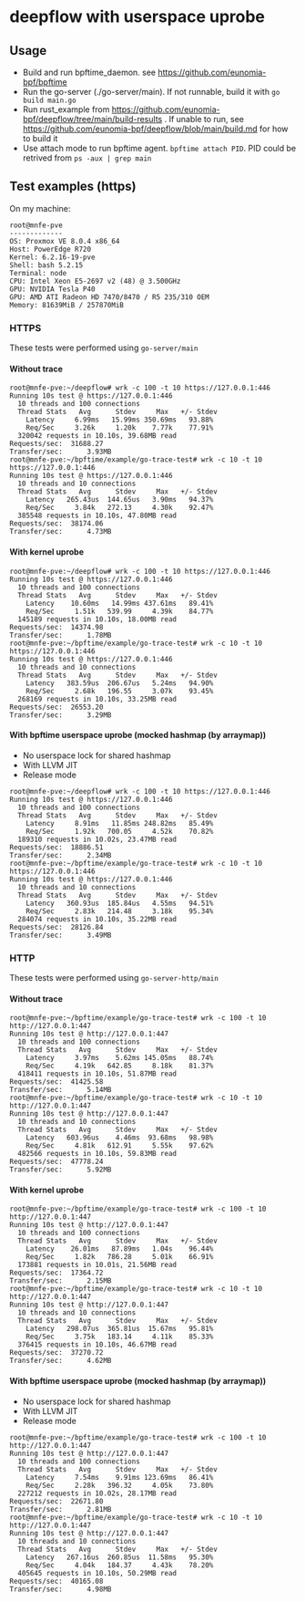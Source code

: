 # deepflow with userspace uprobe

## Usage
- Build and run bpftime_daemon. see https://github.com/eunomia-bpf/bpftime
- Run the go-server (./go-server/main). If not runnable, build it with `go build main.go`
- Run rust_example from https://github.com/eunomia-bpf/deepflow/tree/main/build-results . If unable to run, see https://github.com/eunomia-bpf/deepflow/blob/main/build.md for how to build it
- Use attach mode to run bpftime agent. `bpftime attach PID`. PID could be retrived from `ps -aux | grep main`

## Test examples (https)

On my machine:
```console
root@mnfe-pve 
------------- 
OS: Proxmox VE 8.0.4 x86_64 
Host: PowerEdge R720 
Kernel: 6.2.16-19-pve 
Shell: bash 5.2.15 
Terminal: node 
CPU: Intel Xeon E5-2697 v2 (48) @ 3.500GHz 
GPU: NVIDIA Tesla P40 
GPU: AMD ATI Radeon HD 7470/8470 / R5 235/310 OEM 
Memory: 81639MiB / 257870MiB 
```
### HTTPS
These tests were performed using `go-server/main`
#### Without trace
```console
root@mnfe-pve:~/deepflow# wrk -c 100 -t 10 https://127.0.0.1:446
Running 10s test @ https://127.0.0.1:446
  10 threads and 100 connections
  Thread Stats   Avg      Stdev     Max   +/- Stdev
    Latency     6.99ms   15.99ms 350.69ms   93.88%
    Req/Sec     3.26k     1.20k    7.77k    77.91%
  320042 requests in 10.10s, 39.68MB read
Requests/sec:  31688.27
Transfer/sec:      3.93MB
root@mnfe-pve:~/bpftime/example/go-trace-test# wrk -c 10 -t 10 https://127.0.0.1:446
Running 10s test @ https://127.0.0.1:446
  10 threads and 10 connections
  Thread Stats   Avg      Stdev     Max   +/- Stdev
    Latency   265.43us  144.65us   3.90ms   94.37%
    Req/Sec     3.84k   272.13     4.30k    92.47%
  385548 requests in 10.10s, 47.80MB read
Requests/sec:  38174.06
Transfer/sec:      4.73MB
```
#### With kernel uprobe
```console
root@mnfe-pve:~/deepflow# wrk -c 100 -t 10 https://127.0.0.1:446
Running 10s test @ https://127.0.0.1:446
  10 threads and 100 connections
  Thread Stats   Avg      Stdev     Max   +/- Stdev
    Latency    10.60ms   14.99ms 437.61ms   89.41%
    Req/Sec     1.51k   539.99     4.39k    84.77%
  145189 requests in 10.10s, 18.00MB read
Requests/sec:  14374.98
Transfer/sec:      1.78MB
root@mnfe-pve:~/bpftime/example/go-trace-test# wrk -c 10 -t 10 https://127.0.0.1:446
Running 10s test @ https://127.0.0.1:446
  10 threads and 10 connections
  Thread Stats   Avg      Stdev     Max   +/- Stdev
    Latency   383.59us  206.67us   5.24ms   94.90%
    Req/Sec     2.68k   196.55     3.07k    93.45%
  268169 requests in 10.10s, 33.25MB read
Requests/sec:  26553.20
Transfer/sec:      3.29MB
```
#### With bpftime userspace uprobe (mocked hashmap (by arraymap))
- No userspace lock for shared hashmap
- With LLVM JIT
- Release mode
```console
root@mnfe-pve:~/deepflow# wrk -c 100 -t 10 https://127.0.0.1:446
Running 10s test @ https://127.0.0.1:446
  10 threads and 100 connections
  Thread Stats   Avg      Stdev     Max   +/- Stdev
    Latency     8.91ms   11.85ms 248.82ms   85.49%
    Req/Sec     1.92k   700.05     4.52k    70.82%
  189310 requests in 10.02s, 23.47MB read
Requests/sec:  18886.51
Transfer/sec:      2.34MB
root@mnfe-pve:~/bpftime/example/go-trace-test# wrk -c 10 -t 10 https://127.0.0.1:446
Running 10s test @ https://127.0.0.1:446
  10 threads and 10 connections
  Thread Stats   Avg      Stdev     Max   +/- Stdev
    Latency   360.93us  185.84us   4.55ms   94.51%
    Req/Sec     2.83k   214.48     3.18k    95.34%
  284074 requests in 10.10s, 35.22MB read
Requests/sec:  28126.84
Transfer/sec:      3.49MB
```
### HTTP
These tests were performed using `go-server-http/main`
#### Without trace
```console
root@mnfe-pve:~/bpftime/example/go-trace-test# wrk -c 100 -t 10 http://127.0.0.1:447
Running 10s test @ http://127.0.0.1:447
  10 threads and 100 connections
  Thread Stats   Avg      Stdev     Max   +/- Stdev
    Latency     3.97ms    5.62ms 145.05ms   88.74%
    Req/Sec     4.19k   642.85     8.18k    81.37%
  418411 requests in 10.10s, 51.87MB read
Requests/sec:  41425.58
Transfer/sec:      5.14MB
root@mnfe-pve:~/bpftime/example/go-trace-test# wrk -c 10 -t 10 http://127.0.0.1:447
Running 10s test @ http://127.0.0.1:447
  10 threads and 10 connections
  Thread Stats   Avg      Stdev     Max   +/- Stdev
    Latency   603.96us    4.46ms  93.68ms   98.98%
    Req/Sec     4.81k   612.91     5.55k    97.62%
  482566 requests in 10.10s, 59.83MB read
Requests/sec:  47778.24
Transfer/sec:      5.92MB
```
#### With kernel uprobe
```console
root@mnfe-pve:~/bpftime/example/go-trace-test# wrk -c 100 -t 10 http://127.0.0.1:447
Running 10s test @ http://127.0.0.1:447
  10 threads and 100 connections
  Thread Stats   Avg      Stdev     Max   +/- Stdev
    Latency    26.01ms   87.89ms   1.04s    96.44%
    Req/Sec     1.82k   786.28     5.01k    66.91%
  173881 requests in 10.01s, 21.56MB read
Requests/sec:  17364.72
Transfer/sec:      2.15MB
root@mnfe-pve:~/bpftime/example/go-trace-test# wrk -c 10 -t 10 http://127.0.0.1:447
Running 10s test @ http://127.0.0.1:447
  10 threads and 10 connections
  Thread Stats   Avg      Stdev     Max   +/- Stdev
    Latency   298.07us  365.81us  15.67ms   95.81%
    Req/Sec     3.75k   183.14     4.11k    85.33%
  376415 requests in 10.10s, 46.67MB read
Requests/sec:  37270.72
Transfer/sec:      4.62MB
```
#### With bpftime userspace uprobe (mocked hashmap (by arraymap))
- No userspace lock for shared hashmap
- With LLVM JIT
- Release mode
```console
root@mnfe-pve:~/bpftime/example/go-trace-test# wrk -c 100 -t 10 http://127.0.0.1:447
Running 10s test @ http://127.0.0.1:447
  10 threads and 100 connections
  Thread Stats   Avg      Stdev     Max   +/- Stdev
    Latency     7.54ms    9.91ms 123.69ms   86.41%
    Req/Sec     2.28k   396.32     4.05k    73.80%
  227212 requests in 10.02s, 28.17MB read
Requests/sec:  22671.80
Transfer/sec:      2.81MB
root@mnfe-pve:~/bpftime/example/go-trace-test# wrk -c 10 -t 10 http://127.0.0.1:447
Running 10s test @ http://127.0.0.1:447
  10 threads and 10 connections
  Thread Stats   Avg      Stdev     Max   +/- Stdev
    Latency   267.16us  260.85us  11.58ms   95.30%
    Req/Sec     4.04k   184.37     4.43k    78.20%
  405645 requests in 10.10s, 50.29MB read
Requests/sec:  40165.08
Transfer/sec:      4.98MB
```
